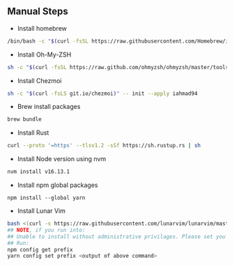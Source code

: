 ## Manual Steps 
- Install homebrew 
```bash 
/bin/bash -c "$(curl -fsSL https://raw.githubusercontent.com/Homebrew/install/HEAD/install.sh)"
```
 - Install Oh-My-ZSH
 ```bash
 sh -c "$(curl -fsSL https://raw.github.com/ohmyzsh/ohmyzsh/master/tools/install.sh)"
 ```
- Install Chezmoi
```bash 
sh -c "$(curl -fsLS git.io/chezmoi)" -- init --apply iahmad94
```
- Brew install packages
```bash
brew bundle
```
- Install Rust
```bash
curl --proto '=https' --tlsv1.2 -sSf https://sh.rustup.rs | sh
```
- Install Node version using nvm
```bash
nvm install v16.13.1
```
- Install npm global packages 
```
npm install --global yarn
```
- Install Lunar Vim
```bash
bash <(curl -s https://raw.githubusercontent.com/lunarvim/lunarvim/master/utils/installer/install.sh)
## NOTE, if you run into: 
## Unable to install without administrative privilages. Please set you NPM_HOME correctly and try again
## Run: 
npm config get prefix
yarn config set prefix <output of above command>
```


